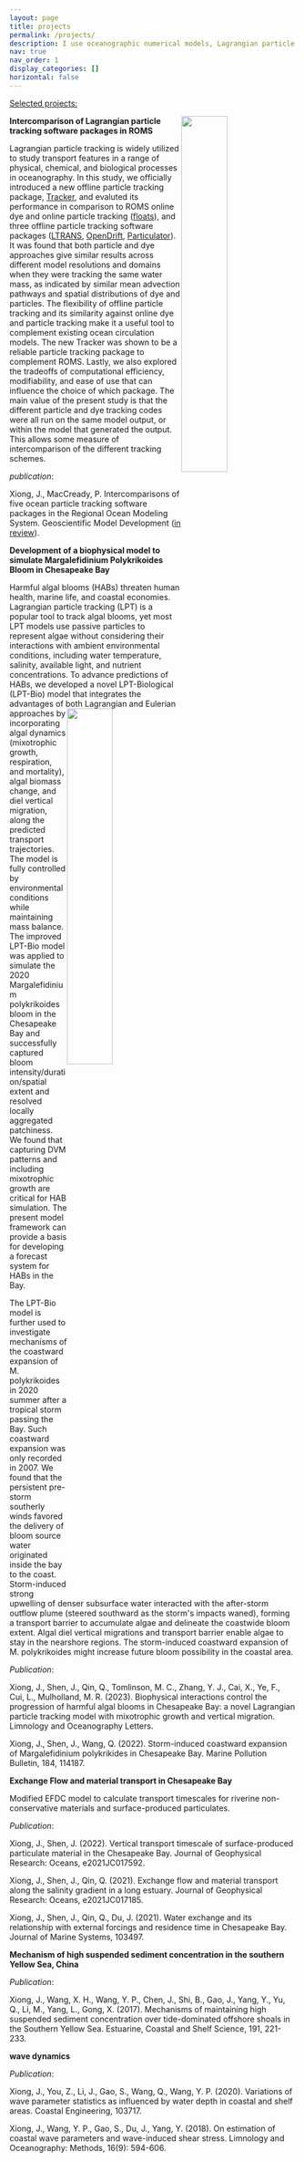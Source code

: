 ```yaml
---
layout: page
title: projects
permalink: /projects/
description: I use oceanographic numerical models, Lagrangian particle tracking, and the concept of transport timescales to study what does physics do to the transport and fate of estuarine/coastal materials
nav: true
nav_order: 1
display_categories: []
horizontal: false
---
```

<span style="text-decoration: underline">Selected projects:</span>

<img class="col one last" src="{{ site.baseurl }}/assets/img/publication_preview/particle.gif" style="float:right; width: 40%; height: 40%">

**Intercomparison of Lagrangian particle tracking software packages in ROMS**

Lagrangian particle tracking is widely utilized to study transport features in a range of physical, chemical, and biological processes in oceanography. In this study, we officially introduced a new offline particle tracking package, [Tracker](https://github.com/parkermac/LO/tree/main/tracker), and evaluted its performance in comparison to ROMS online dye and online particle tracking ([floats](https://www.myroms.org/wiki/floats.in)), and three offline particle tracking software packages ([LTRANS](https://northweb.hpl.umces.edu/LTRANS.htm), [OpenDrift](https://opendrift.github.io/), [Particulator](https://github.com/neilbanas/particulator)). It was found that both particle and dye approaches give similar results across different model resolutions and domains when they were tracking the same water mass, as indicated by similar mean advection pathways and spatial distributions of dye and particles. The flexibility of offline particle tracking and its similarity against online dye and particle tracking make it a useful tool to complement existing ocean circulation models. The new Tracker was shown to be a reliable particle tracking package to complement ROMS. Lastly, we also explored the tradeoffs of computational efficiency, modifiability, and ease of use that can influence the choice of which package. The main value of the present study is that the different particle and dye tracking codes were all run on the same model output, or within the model that generated the output. This allows some measure of intercomparison of the different tracking schemes.

*publication*:

Xiong, J., MacCready, P. Intercomparisons of five ocean particle tracking software packages in the Regional Ocean Modeling System. Geoscientific Model Development ([in review](https://gmd.copernicus.org/preprints/gmd-2023-45/gmd-2023-45.pdf)).


**Development of a biophysical model to simulate Margalefidinium Polykrikoides Bloom in Chesapeake Bay**

Harmful algal blooms (HABs) threaten human health, marine life, and coastal economies. Lagrangian particle tracking (LPT) is a popular tool to track algal blooms, yet most LPT models use passive particles to represent algae without considering their interactions with ambient environmental conditions, including water temperature, salinity, available light, and nutrient concentrations. To advance predictions of HABs, we developed a novel LPT-Biological (LPT-Bio) model that integrates the advantages of both Lagrangian and Eulerian 
<img class="col one last" src="{{ site.baseurl }}/assets/img/publication_preview/HAB_simulation.png" style="float:right; width: 40%; height: 40%">
approaches by incorporating algal dynamics (mixotrophic growth, respiration, and mortality), algal biomass change, and diel vertical migration, along the predicted transport trajectories. The model is fully controlled by environmental conditions while maintaining mass balance. The improved LPT-Bio model was applied to simulate the 2020 Margalefidinium polykrikoides bloom in the Chesapeake Bay and successfully captured bloom intensity/duration/spatial extent and resolved locally aggregated patchiness. We found that capturing DVM patterns and including mixotrophic growth are critical for HAB simulation. The present model framework can provide a basis for developing a forecast system for HABs in the Bay.

The LPT-Bio model is further used to investigate mechanisms of the coastward expansion of M. polykrikoides in 2020 summer after a tropical storm passing the Bay. Such coastward expansion was only recorded in 2007. We found that the persistent pre-storm southerly winds favored the delivery of bloom source water originated inside the bay to the coast. Storm-induced strong upwelling of denser subsurface water interacted with the after-storm outflow plume (steered southward as the storm's impacts waned), forming a transport barrier to accumulate algae and delineate the coastwide bloom extent. Algal diel vertical migrations and transport barrier enable algae to stay in the nearshore regions. The storm-induced coastward expansion of M. polykrikoides might increase future bloom possibility in the coastal area.

*Publication*:

Xiong, J., Shen, J., Qin, Q., Tomlinson, M. C., Zhang, Y. J., Cai, X., Ye, F., Cui, L., Mulholland, M. R. (2023). Biophysical interactions control the progression of harmful algal blooms in Chesapeake Bay: a novel Lagrangian particle tracking model with mixotrophic growth and vertical migration. Limnology and Oceanography Letters.

Xiong, J., Shen, J., Wang, Q. (2022). Storm-induced coastward expansion of Margalefidinium polykrikides in Chesapeake Bay. Marine Pollution Bulletin, 184, 114187.

**Exchange Flow and material transport in Chesapeake Bay**

Modified EFDC model to calculate transport timescales for riverine non-conservative materials and surface-produced particulates.

*Publication*:

Xiong, J., Shen, J. (2022). Vertical transport timescale of surface-produced particulate material in the Chesapeake Bay. Journal of Geophysical Research: Oceans, e2021JC017592.

Xiong, J., Shen, J., Qin, Q. (2021). Exchange flow and material transport along the salinity gradient in a long estuary. Journal of Geophysical Research: Oceans, e2021JC017185.

Xiong, J., Shen, J., Qin, Q., Du, J. (2021). Water exchange and its relationship with external forcings and residence time in Chesapeake Bay. Journal of Marine Systems, 103497.

**Mechanism of high suspended sediment concentration in the southern Yellow Sea, China**

*Publication*: 

Xiong, J., Wang, X. H., Wang, Y. P., Chen, J., Shi, B., Gao, J., Yang, Y., Yu, Q., Li, M., Yang, L., Gong, X. (2017). Mechanisms of maintaining high suspended sediment concentration over tide-dominated offshore shoals in the Southern Yellow Sea. Estuarine, Coastal and Shelf Science, 191, 221-233.

**wave dynamics**

*Publication*:

Xiong, J., You, Z., Li, J., Gao, S., Wang, Q., Wang, Y. P. (2020). Variations of wave parameter statistics as influenced by water depth in coastal and shelf areas. Coastal Engineering, 103717.

Xiong, J., Wang, Y. P., Gao, S., Du, J., Yang, Y. (2018). On estimation of coastal wave parameters and wave-induced shear stress. Limnology and Oceanography: Methods, 16(9): 594-606.

